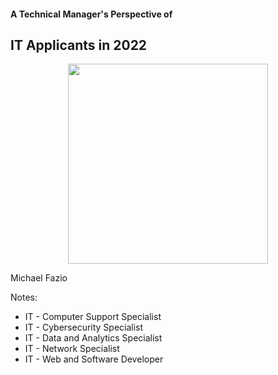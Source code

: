 #### A Technical Manager's Perspective of
## IT Applicants in 2022

<div style="display: flex; justify-content: space-around;">
    <img src="img/laptop.png" height="320"/>
</div>

Michael Fazio

Notes:
- IT - Computer Support Specialist
- IT - Cybersecurity Specialist
- IT - Data and Analytics Specialist
- IT - Network Specialist
- IT - Web and Software Developer